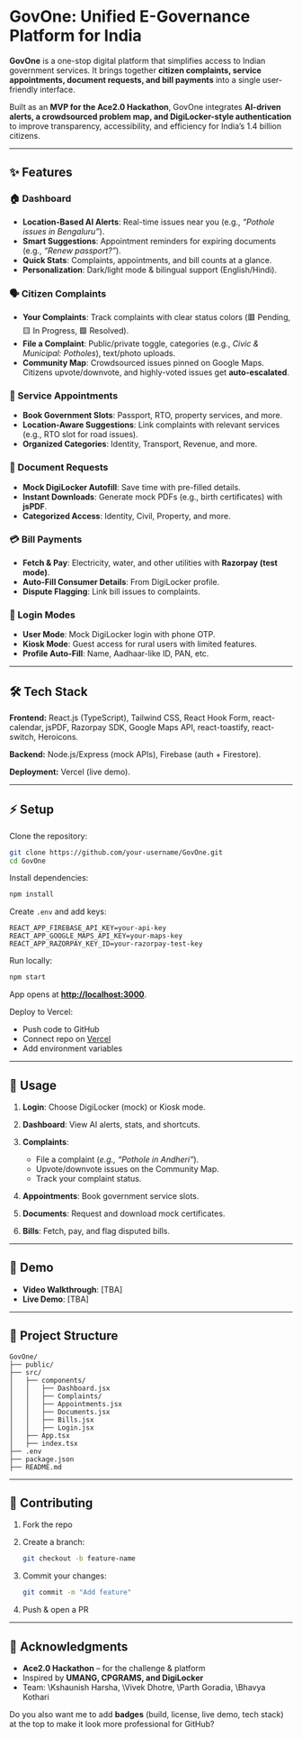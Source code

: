 # GovOne: Unified E-Governance Platform for India

**GovOne** is a one-stop digital platform that simplifies access to Indian government services. It brings together **citizen complaints, service appointments, document requests, and bill payments** into a single user-friendly interface.

Built as an **MVP for the Ace2.0 Hackathon**, GovOne integrates **AI-driven alerts, a crowdsourced problem map, and DigiLocker-style authentication** to improve transparency, accessibility, and efficiency for India’s 1.4 billion citizens.

---

## ✨ Features

### 🏠 Dashboard

* **Location-Based AI Alerts**: Real-time issues near you (e.g., *“Pothole issues in Bengaluru”*).
* **Smart Suggestions**: Appointment reminders for expiring documents (e.g., *“Renew passport?”*).
* **Quick Stats**: Complaints, appointments, and bill counts at a glance.
* **Personalization**: Dark/light mode & bilingual support (English/Hindi).

### 🗣 Citizen Complaints

* **Your Complaints**: Track complaints with clear status colors (🟥 Pending, 🟨 In Progress, 🟩 Resolved).
* **File a Complaint**: Public/private toggle, categories (e.g., *Civic & Municipal: Potholes*), text/photo uploads.
* **Community Map**: Crowdsourced issues pinned on Google Maps. Citizens upvote/downvote, and highly-voted issues get **auto-escalated**.

### 📅 Service Appointments

* **Book Government Slots**: Passport, RTO, property services, and more.
* **Location-Aware Suggestions**: Link complaints with relevant services (e.g., RTO slot for road issues).
* **Organized Categories**: Identity, Transport, Revenue, and more.

### 📄 Document Requests

* **Mock DigiLocker Autofill**: Save time with pre-filled details.
* **Instant Downloads**: Generate mock PDFs (e.g., birth certificates) with **jsPDF**.
* **Categorized Access**: Identity, Civil, Property, and more.

### 💳 Bill Payments

* **Fetch & Pay**: Electricity, water, and other utilities with **Razorpay (test mode)**.
* **Auto-Fill Consumer Details**: From DigiLocker profile.
* **Dispute Flagging**: Link bill issues to complaints.

### 🔐 Login Modes

* **User Mode**: Mock DigiLocker login with phone OTP.
* **Kiosk Mode**: Guest access for rural users with limited features.
* **Profile Auto-Fill**: Name, Aadhaar-like ID, PAN, etc.

---

## 🛠 Tech Stack

**Frontend:** React.js (TypeScript), Tailwind CSS, React Hook Form, react-calendar, jsPDF, Razorpay SDK, Google Maps API, react-toastify, react-switch, Heroicons.

**Backend:** Node.js/Express (mock APIs), Firebase (auth + Firestore).

**Deployment:** Vercel (live demo).

---

## ⚡ Setup

Clone the repository:

```bash
git clone https://github.com/your-username/GovOne.git
cd GovOne
```

Install dependencies:

```bash
npm install
```

Create `.env` and add keys:

```env
REACT_APP_FIREBASE_API_KEY=your-api-key
REACT_APP_GOOGLE_MAPS_API_KEY=your-maps-key
REACT_APP_RAZORPAY_KEY_ID=your-razorpay-test-key
```

Run locally:

```bash
npm start
```

App opens at **[http://localhost:3000](http://localhost:3000)**.

Deploy to Vercel:

* Push code to GitHub
* Connect repo on [Vercel](https://vercel.com/)
* Add environment variables

---

## 🚀 Usage

1. **Login**: Choose DigiLocker (mock) or Kiosk mode.
2. **Dashboard**: View AI alerts, stats, and shortcuts.
3. **Complaints**:

   * File a complaint (*e.g., “Pothole in Andheri”*).
   * Upvote/downvote issues on the Community Map.
   * Track your complaint status.
4. **Appointments**: Book government service slots.
5. **Documents**: Request and download mock certificates.
6. **Bills**: Fetch, pay, and flag disputed bills.

---

## 🎥 Demo

* **Video Walkthrough**: \[TBA]
* **Live Demo**: \[TBA]

---

## 📂 Project Structure

```
GovOne/
├── public/
├── src/
│   ├── components/
│   │   ├── Dashboard.jsx
│   │   ├── Complaints/
│   │   ├── Appointments.jsx
│   │   ├── Documents.jsx
│   │   ├── Bills.jsx
│   │   ├── Login.jsx
│   ├── App.tsx
│   ├── index.tsx
├── .env
├── package.json
├── README.md
```

---

## 🤝 Contributing

1. Fork the repo
2. Create a branch:

   ```bash
   git checkout -b feature-name
   ```
3. Commit your changes:

   ```bash
   git commit -m "Add feature"
   ```
4. Push & open a PR

---

## 🙏 Acknowledgments

* **Ace2.0 Hackathon** – for the challenge & platform
* Inspired by **UMANG, CPGRAMS, and DigiLocker**
* Team: \Kshaunish Harsha, \Vivek Dhotre, \Parth Goradia, \Bhavya Kothari


Do you also want me to add **badges** (build, license, live demo, tech stack) at the top to make it look more professional for GitHub?

